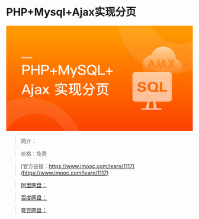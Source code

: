 # PHP+Mysql+Ajax实现分页

![img](../../assets/5fe4430a00011c6305400304.jpg)

> 简介：

> 价格：免费

> [官方链接：https://www.imooc.com/learn/1117](https://www.imooc.com/learn/1117)

> [阿里网盘：]()

> [百度网盘：]()

> [夸克网盘：]()
